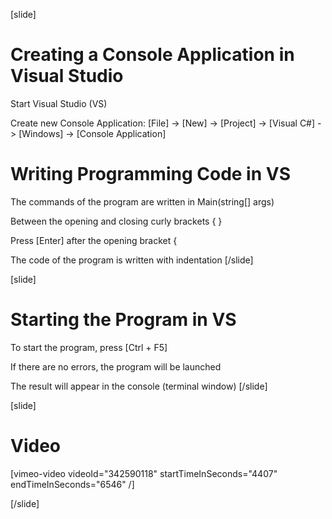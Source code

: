 [slide]
# Creating a Console Application in Visual Studio
Start Visual Studio (VS)

Create new Console Application: \[File\] -> \[New\] -> \[Project\] -> \[Visual C#\] -> \[Windows\] -> \[Console Application\]

# Writing Programming Code in VS
The commands of the program are written in  Main(string[] args)

Between the opening and closing curly brackets \{ \}

Press \[Enter\] after the opening bracket \{

The code of the program is written with indentation
[/slide]

[slide]
# Starting the Program in VS
To start the program, press \[Ctrl + F5\]

If there are no errors, the program will be launched

The result will appear in the console (terminal window)
[/slide]

[slide]
# Video

[vimeo-video videoId="342590118" startTimeInSeconds="4407" endTimeInSeconds="6546" /]

[/slide]